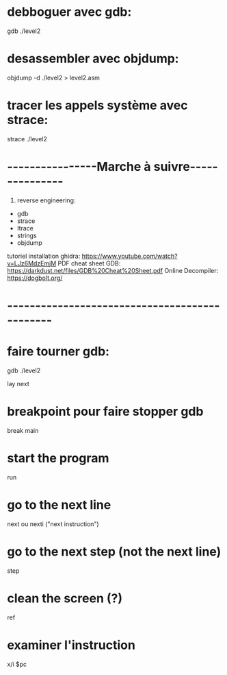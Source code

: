 # debboguer avec gdb:
gdb ./level2

# desassembler avec objdump:
objdump -d ./level2 > level2.asm

# tracer les appels système avec strace:
strace ./level2

# ----------------Marche à suivre---------------

1) reverse engineering:
- gdb
- strace
- ltrace
- strings
- objdump

tutoriel installation ghidra:
https://www.youtube.com/watch?v=LJz6MdzEmjM
PDF cheat sheet GDB:
https://darkdust.net/files/GDB%20Cheat%20Sheet.pdf
Online Decompiler:
https://dogbolt.org/

# ----------------------------------------------

# faire tourner gdb:

gdb ./level2

lay next

# breakpoint pour faire stopper gdb

break main

# start the program
run

# go to the next line 
next
ou nexti ("next instruction")

# go to the next step (not the next line)
step

# clean the screen (?)
ref

# examiner l'instruction
x/i $pc